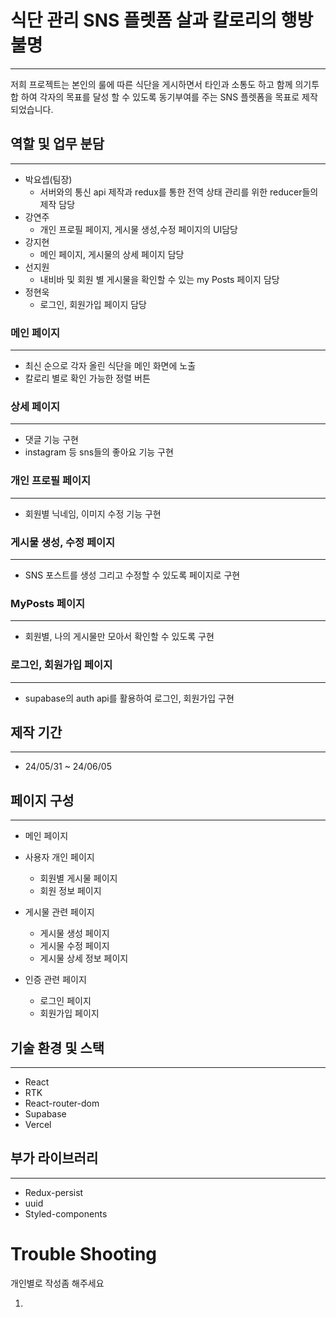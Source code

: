 # 식단 관리 SNS 플렛폼 살과 칼로리의 행방 불명

---

저희 프로젝트는 본인의 룰에 따른 식단을 게시하면서 타인과 소통도 하고 함께 의기투합 하여 각자의 목표를 달성 할 수 있도록 동기부여를 주는 SNS 플렛폼을 목표로 제작되었습니다.

## 역할 및 업무 분담

---

- 박요셉(팀장)
  - 서버와의 통신 api 제작과 redux를 통한 전역 상태 관리를 위한 reducer들의 제작 담당
- 강연주
  - 개인 프로필 페이지, 게시물 생성,수정 페이지의 UI담당
- 강지현
  - 메인 페이지, 게시물의 상세 페이지 담당
- 선지원
  - 내비바 및 회원 별 게시물을 확인할 수 있는 my Posts 페이지 담당
- 정현욱
  - 로그인, 회원가입 페이지 담당

### 메인 페이지

---

- 최신 순으로 각자 올린 식단을 메인 화면에 노출
- 칼로리 별로 확인 가능한 정렬 버튼

### 상세 페이지

---

- 댓글 기능 구현
- instagram 등 sns들의 좋아요 기능 구현

### 개인 프로필 페이지

---

- 회원별 닉네임, 이미지 수정 기능 구현

### 게시물 생성, 수정 페이지

---

- SNS 포스트를 생성 그리고 수정할 수 있도록 페이지로 구현

### MyPosts 페이지

---

- 회원별, 나의 게시물만 모아서 확인할 수 있도록 구현

### 로그인, 회원가입 페이지

---

- supabase의 auth api를 활용하여 로그인, 회원가입 구현

## 제작 기간

---

- 24/05/31 ~ 24/06/05

## 페이지 구성

---

- 메인 페이지
- 사용자 개인 페이지

  - 회원별 게시물 페이지
  - 회원 정보 페이지

- 게시물 관련 페이지

  - 게시물 생성 페이지
  - 게시물 수정 페이지
  - 게시물 상세 정보 페이지

- 인증 관련 페이지
  - 로그인 페이지
  - 회원가입 페이지

## 기술 환경 및 스택

---

- React
- RTK
- React-router-dom
- Supabase
- Vercel

## 부가 라이브러리

---

- Redux-persist
- uuid
- Styled-components

# Trouble Shooting

개인별로 작성좀 해주세요

1.
